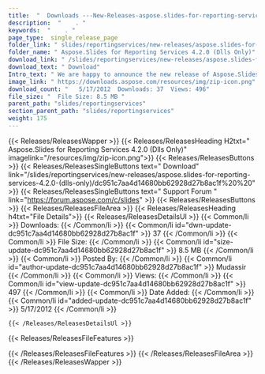 ```yaml
---
title:  "  Downloads ---New-Releases-aspose.slides-for-reporting-services-4.2.0-(dlls-only) . " 
description:  "    . " 
keywords:  "    . " 
page_type:  single_release_page
folder_link: " slides/reportingservices/new-releases/aspose.slides-for-reporting-services-4.2.0-(dlls-only)/"
folder_name: " Aspose.Slides for Reporting Services 4.2.0 (Dlls Only)"
download_link: " /slides/reportingservices/new-releases/aspose.slides-for-reporting-services-4.2.0-(dlls-only)/dc951c7aa4d14680bb62928d27b8ac1f"
download_text: " Download"
Intro_text: " We are happy to announce the new release of Aspose.Slides for Reporting Services..."
image_link: " https://downloads.aspose.com/resources/img/zip-icon.png"
download_count: "   5/17/2012  Downloads: 37  Views: 496"
file_size: "  File Size: 8.5 MB "
parent_path: "slides/reportingservices"
section_parent_path: "slides/reportingservices"
weight: 175 
---
```


{{< Releases/ReleasesWapper >}}
  {{< Releases/ReleasesHeading H2txt=" Aspose.Slides for Reporting Services 4.2.0 (Dlls Only)" imagelink="/resources/img/zip-icon.png">}}
  {{< Releases/ReleasesButtons >}}
    {{< Releases/ReleasesSingleButtons text=" Download" link="/slides/reportingservices/new-releases/aspose.slides-for-reporting-services-4.2.0-(dlls-only)/dc951c7aa4d14680bb62928d27b8ac1f%20%20" >}}
    {{< Releases/ReleasesSingleButtons text=" Support Forum " link="https://forum.aspose.com/c/slides" >}}
  {{< Releases/ReleasesButtons >}}
  {{< Releases/ReleasesFileArea >}}
    {{< Releases/ReleasesHeading h4txt="File Details">}}
    {{< Releases/ReleasesDetailsUl >}}
            {{< Common/li  >}} Downloads: {{< /Common/li >}} 
      {{< Common/li id="dwn-update-dc951c7aa4d14680bb62928d27b8ac1f" >}} 37 {{< /Common/li >}} 
      {{< Common/li  >}} File Size: {{< /Common/li >}} 
      {{< Common/li id="size-update-dc951c7aa4d14680bb62928d27b8ac1f" >}} 8.5 MB {{< /Common/li >}} 
      {{< Common/li  >}} Posted By: {{< /Common/li >}} 
      {{< Common/li id="author-update-dc951c7aa4d14680bb62928d27b8ac1f" >}} Mudassir {{< /Common/li >}} 
      {{< Common/li  >}} Views: {{< /Common/li >}} 
      {{< Common/li id="view-update-dc951c7aa4d14680bb62928d27b8ac1f" >}} 497 {{< /Common/li >}} 
      {{< Common/li  >}} Date Added: {{< /Common/li >}} 
      {{< Common/li id="added-update-dc951c7aa4d14680bb62928d27b8ac1f" >}} 5/17/2012 {{< /Common/li >}} 

    {{< /Releases/ReleasesDetailsUl >}}

  {{< Releases/ReleasesFileFeatures >}}
      
  {{< /Releases/ReleasesFileFeatures >}}
 {{< /Releases/ReleasesFileArea >}}
{{< /Releases/ReleasesWapper >}}


